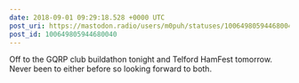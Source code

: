 ```yaml
---
date: 2018-09-01 09:29:18.528 +0000 UTC
post_uri: https://mastodon.radio/users/m0puh/statuses/100649805944680040
post_id: 100649805944680040
---
```

Off to the GQRP club buildathon tonight and Telford HamFest tomorrow. Never been to either before so looking forward to both.


